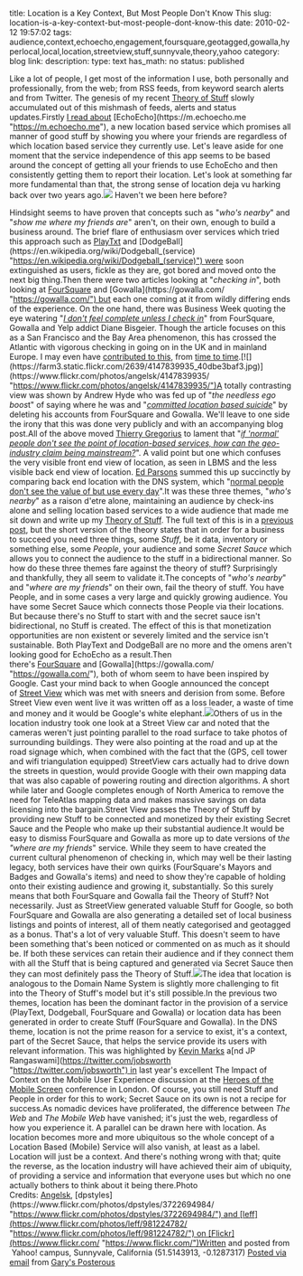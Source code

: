 title: Location is a Key Context, But Most People Don't Know This 
slug: location-is-a-key-context-but-most-people-dont-know-this
date: 2010-02-12 19:57:02
tags: audience,context,echoecho,engagement,foursquare,geotagged,gowalla,hyperlocal,local,location,streetview,stuff,sunnyvale,theory,yahoo
category: blog
link: 
description: 
type: text
has_math: no
status: published

Like a lot of people, I get most of the information I use, both personally and professionally, from the web; from RSS feeds, from keyword search alerts and from Twitter. The genesis of my recent [Theory of Stuff](/2010/02/01/the-theory-of-stuff/ "/2010/02/01/the-theory-of-stuff/") slowly accumulated out of this mishmash of feeds, alerts and status updates.Firstly [I read about](https://www.mediainfluencer.net/2010/01/links-for-2010-01-28 "https://www.mediainfluencer.net/2010/01/links-for-2010-01-28") [EchoEcho](https://m.echoecho.me "https://m.echoecho.me"), a new location based service which promises all manner of good stuff by showing you where your friends are regardless of which location based service they currently use. Let's leave aside for one moment that the service independence of this app seems to be based around the concept of getting all your friends to use EchoEcho and then consistently getting them to report their location. Let's look at something far more fundamental than that, the strong sense of location deja vu harking back over two years ago.![](https://posterous.com/getfile/files.posterous.com/vicchi/ciwiGsCkspegrBxnstkfcEdFeyhugwxBupjgshvioaHGxJewtxujpvybepIk/media_httpwwwpurposew_FCkxq.jpg.scaled500.jpg) Haven't we been here before? 


<!-- TEASER_END -->

Hindsight seems to have proven that concepts such as "*who's nearby*" and "*show me where my friends are*" aren't, on their own, enough to build a business around. The brief flare of enthusiasm over services which tried this approach such as [PlayTxt](https://techmambo.blogspot.com/2007/03/mobile-location-based-social-network.html "https://techmambo.blogspot.com/2007/03/mobile-location-based-social-network.html") and [DodgeBall](https://en.wikipedia.org/wiki/Dodgeball_(service) "https://en.wikipedia.org/wiki/Dodgeball_(service)") were soon extinguished as users, fickle as they are, got bored and moved onto the next big thing.Then there were two articles looking at "*checking in*", both looking at [FourSquare](https://foursquare.com/ "https://foursquare.com/") and [Gowalla](https://gowalla.com/ "https://gowalla.com/") but each one coming at it from wildly differing ends of the experience. On the one hand, there was Business Week quoting the eye watering "[*I don't feel complete unless I check in*](https://www.businessweek.com/technology/content/jan2010/tc20100129_472377.htm "https://www.businessweek.com/technology/content/jan2010/tc20100129_472377.htm")" from FourSquare, Gowalla and Yelp addict Diane Bisgeier. Though the article focuses on this as a San Francisco and the Bay Area phenomenon, this has crossed the Atlantic with vigorous checking in going on in the UK and in mainland Europe. I may even have [contributed to this](https://foursquare.com/user/vicchi "https://foursquare.com/user/vicchi"), from [time to time](https://gowalla.com/users/vicchi "https://gowalla.com/users/vicchi").[![](https://farm3.static.flickr.com/2639/4147839935_40dbe3baf3.jpg)](https://www.flickr.com/photos/angelsk/4147839935/ "https://www.flickr.com/photos/angelsk/4147839935/")A totally contrasting view was shown by Andrew Hyde who was fed up of "*the needless ego boos*t" of saying where he was and "[*committed location based suicide*](https://andrewhy.de/committing-location-based-service-suicide/ "https://andrewhy.de/committing-location-based-service-suicide/")" by deleting his accounts from FourSquare and Gowalla. We'll leave to one side the irony that this was done very publicly and with an accompanying blog post.All of the above moved [Thierry Gregorius](https://twitter.com/Thierry_G "https://twitter.com/Thierry_G") to lament that "[*if 'normal' people don't see the point of location-based services, how can the geo-industry claim being mainstream?*](https://twitter.com/Thierry_G/statuses/8627172705 "https://twitter.com/Thierry_G/statuses/8627172705")". A valid point but one which confuses the very visible front end view of location, as seen in LBMS and the less visible back end view of location. [Ed Parsons](https://twitter.com/edparsons "https://twitter.com/edparsons") summed this up succinctly by comparing back end location with the DNS system, which "[normal people don't see the value of but use every day](https://twitter.com/edparsons/status/8627348197 "https://twitter.com/edparsons/status/8627348197")".It was these three themes, "*who's nearby*" as a raison d'etre alone, maintaining an audience by check-ins alone and selling location based services to a wide audience that made me sit down and write up my [Theory of Stuff](/2010/02/01/the-theory-of-stuff/ "/2010/02/01/the-theory-of-stuff/"). The full text of this is in a [previous post](/2010/02/01/the-theory-of-stuff/ "/2010/02/01/the-theory-of-stuff/"), but the short version of the theory states that in order for a business to succeed you need three things, some *Stuff*, be it data, inventory or something else, some *People*, your audience and some *Secret Sauce* which allows you to connect the audience to the stuff in a bidirectional manner. So how do these three themes fare against the theory of stuff? Surprisingly and thankfully, they all seem to validate it.The concepts of "*who's nearby*" and "*where are my friends*" on their own, fail the theory of stuff. You have People, and in some cases a very large and quickly growing audience. You have some Secret Sauce which connects those People via their locations. But because there's no Stuff to start with and the secret sauce isn't bidirectional, no Stuff is created. The effect of this is that monetization opportunities are non existent or severely limited and the service isn't sustainable. Both PlayText and DodgeBall are no more and the omens aren't looking good for EchoEcho as a result.Then there's [FourSquare](https://foursquare.com/ "https://foursquare.com/") and [Gowalla](https://gowalla.com/ "https://gowalla.com/"), both of whom seem to have been inspired by Google. Cast your mind back to when Google announced the concept of [Street View](https://maps.google.com/streetview "https://maps.google.com/streetview") which was met with sneers and derision from some. Before Street View even went live it was written off as a loss leader, a waste of time and money and it would be Google's white elephant.[![](https://farm4.static.flickr.com/3488/3722694984_faca03b64e.jpg)](https://www.flickr.com/photos/dpstyles/3722694984/ "https://www.flickr.com/photos/dpstyles/3722694984/")Others of us in the location industry took one look at a Street View car and noted that the cameras weren't just pointing parallel to the road surface to take photos of surrounding buildings. They were also pointing at the road and up at the road signage which, when combined with the fact that the (GPS, cell tower and wifi triangulation equipped) StreetView cars actually had to drive down the streets in question, would provide Google with their own mapping data that was also capable of powering routing and direction algorithms. A short while later and Google completes enough of North America to remove the need for TeleAtlas mapping data and makes massive savings on data licensing into the bargain.Street View passes the Theory of Stuff by providing new Stuff to be connected and monetized by their existing Secret Sauce and the People who make up their substantial audience.It would be easy to dismiss FourSquare and Gowalla as more up to date versions of t*he "where are my friends*" service. While they seem to have created the current cultural phenomenon of checking in, which may well be their lasting legacy, both services have their own quirks (FourSquare's Mayors and Badges and Gowalla's items) and need to show they're capable of holding onto their existing audience and growing it, substantially. So this surely means that both FourSquare and Gowalla fail the Theory of Stuff? Not necessarily. Just as StreetView generated valuable Stuff for Google, so both FourSquare and Gowalla are also generating a detailed set of local business listings and points of interest, all of them neatly categorised and geotagged as a bonus. That's a lot of very valuable Stuff. This doesn't seem to have been something that's been noticed or commented on as much as it should be. If both these services can retain their audience and if they connect them with all the Stuff that is being captured and generated via Secret Sauce then they can most definitely pass the Theory of Stuff.[![](https://farm2.static.flickr.com/1416/981224782_0865c198bb.jpg)](https://www.flickr.com/photos/leff/981224782/ "https://www.flickr.com/photos/leff/981224782/")The idea that location is analogous to the Domain Name System is slightly more challenging to fit into the Theory of Stuff's model but it's still possible.In the previous two themes, location has been the dominant factor in the provision of a service (PlayText, Dodgeball, FourSquare and Gowalla) or location data has been generated in order to create Stuff (FourSquare and Gowalla). In the DNS theme, location is not the prime reason for a service to exist, it's a context, part of the Secret Sauce, that helps the service provide its users with relevant information. This was highlighted by [Kevin Marks](https://twitter.com/kevinmarks "https://twitter.com/kevinmarks") a[nd JP Rangaswami](https://twitter.com/jobsworth "https://twitter.com/jobsworth") in last year's excellent The Impact of Context on the Mobile User Experience discussion at the [Heroes of the Mobile Screen](https://www.mobileheroes.net/Programme "https://www.mobileheroes.net/Programme") conference in London. Of course, you still need Stuff and People in order for this to work; Secret Sauce on its own is not a recipe for success.As nomadic devices have proliferated, the difference between *The Web* and *The Mobile Web* have vanished; it's just the web, regardless of how you experience it. A parallel can be drawn here with location. As location becomes more and more ubiquitous so the whole concept of a Location Based (Mobile) Service will also vanish, at least as a label. Location will just be a context. And there's nothing wrong with that; quite the reverse, as the location industry will have achieved their aim of ubiquity, of providing a service and information that everyone uses but which no one actually bothers to think about it being there.Photo Credits: [Angelsk](https://www.flickr.com/photos/angelsk/4147839935/ "https://www.flickr.com/photos/angelsk/4147839935/"), [dpstyles](https://www.flickr.com/photos/dpstyles/3722694984/ "https://www.flickr.com/photos/dpstyles/3722694984/") and [leff](https://www.flickr.com/photos/leff/981224782/ "https://www.flickr.com/photos/leff/981224782/") on [Flickr](https://www.flickr.com/ "https://www.flickr.com/")Written and posted from  Yahoo! campus, Sunnyvale, California (51.5143913, -0.1287317)  [Posted via email](https://posterous.com "https://posterous.com") from [Gary's Posterous](https://vicchi.posterous.com/location-is-a-key-context-but-most-people-don "https://vicchi.posterous.com/location-is-a-key-context-but-most-people-don") 

 

